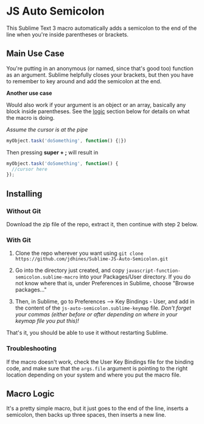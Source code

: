 JS Auto Semicolon
===========

This Sublime Text 3 macro automatically adds a semicolon to the end of the line when you're inside parentheses or brackets.

## Main Use Case
You're putting in an anonymous (or named, since that's good too) function as an argument. Sublime helpfully closes your brackets, but then you have to remember to key around and add the semicolon at the end.

**Another use case**

Would also work if your argument is an object or an array, basically any block inside parentheses. See the [logic](#macro-logic) section below for details on what the macro is doing.

*Assume the cursor is at the pipe*

```js
myObject.task('doSomething', function() {|})
```
Then pressing **super + ;** will result in

```js
myObject.task('doSomething', function() {
  //cursor here
});
```

## Installing

### Without Git
Download the zip file of the repo, extract it, then continue with step 2 below.

### With Git
1. Clone the repo wherever you want using `git clone https://github.com/jdhines/Sublime-JS-Auto-Semicolon.git`

2. Go into the directory just created, and copy `javascript-function-semicolon.sublime-macro` into your Packages/User directory. If you do not know where that is, under Preferences in Sublime, choose "Browse packages..."

3. Then, in Sublime, go to Preferences --> Key Bindings - User, and add in the content of the `js-auto-semicolon.sublime-keymap` file. *Don't forget your commas (either before or after depending on where in your keymap file you put this)!*

That's it, you should be able to use it without restarting Sublime.

### Troubleshooting
If the macro doesn't work, check the User Key Bindings file for the binding code, and make sure that the `args.file` argument is pointing to the right location depending on your system and where you put the macro file.

## Macro Logic
It's a pretty simple macro, but it just goes to the end of the line, inserts a semicolon, then backs up three spaces, then inserts a new line.